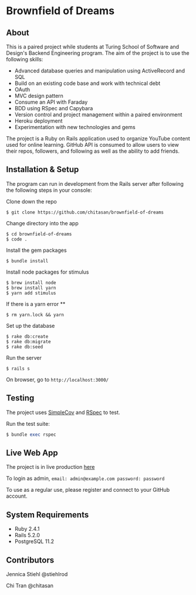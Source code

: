 # Brownfield of Dreams 

## About

This is a paired project while students at Turing School of Software and
Design's Backend Engineering program. The aim of the project is to use the following skills:

- Advanced database queries and manipulation using ActiveRecord and SQL 
- Build on an existing code base and work with technical debt
- OAuth
- MVC design pattern
- Consume an API with Faraday
- BDD using RSpec and Capybara
- Version control and project management within a paired environment
- Heroku deployment
- Experimentation with new technologies and gems

The project is a Ruby on Rails application used to organize YouTube content used for online learning. GitHub API is consumed to allow users to view their repos, followers, and following as well as the ability to add friends.

## Installation & Setup

The program can run in development from the Rails server after following the following steps in your console:

Clone down the repo
```
$ git clone https://github.com/chitasan/brownfield-of-dreams
```

Change directory into the app
```
$ cd brownfield-of-dreams
$ code .
```

Install the gem packages
```
$ bundle install
```

Install node packages for stimulus
```
$ brew install node
$ brew install yarn
$ yarn add stimulus
```

If there is a yarn error **
```
$ rm yarn.lock && yarn
```

Set up the database
```
$ rake db:create
$ rake db:migrate
$ rake db:seed
```

Run the server
```
$ rails s
```

On browser, go to `http://localhost:3000/`

## Testing

The project uses <a href="https://github.com/colszowka/simplecov"> SimpleCov</a> and <a href="https://github.com/rspec/rspec"> RSpec</a> to test.

Run the test suite:
```ruby
$ bundle exec rspec
```

## Live Web App

The project is in live production <a href='https://blooming-caverns-17100.herokuapp.com/'> here</a> 

To login as admin, `email: admin@example.com password: password`

To use as a regular use, please register and connect to your GitHub account. 

## System Requirements

* Ruby 2.4.1
* Rails 5.2.0
* PostgreSQL 11.2

## Contributors

Jennica Stiehl @stiehlrod

Chi Tran @chitasan